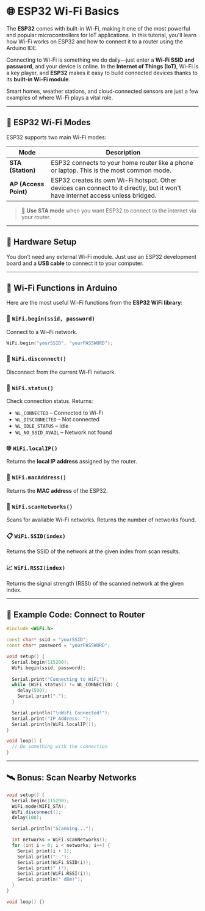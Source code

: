 # 🌐 ESP32 Wi-Fi Basics

The **ESP32** comes with built-in Wi-Fi, making it one of the most powerful and popular microcontrollers for IoT applications. In this tutorial, you'll learn how Wi-Fi works on ESP32 and how to connect it to a router using the Arduino IDE.


Connecting to Wi-Fi is something we do daily—just enter a **Wi-Fi SSID and password**, and your device is online. In the **Internet of Things (IoT)**, Wi-Fi is a key player, and **ESP32** makes it easy to build connected devices thanks to its **built-in Wi-Fi module**.

Smart homes, weather stations, and cloud-connected sensors are just a few examples of where Wi-Fi plays a vital role.

---

## 🔄 ESP32 Wi-Fi Modes

ESP32 supports two main Wi-Fi modes:

| Mode      | Description |
|-----------|-------------|
| **STA (Station)** | ESP32 connects to your home router like a phone or laptop. This is the most common mode. |
| **AP (Access Point)** | ESP32 creates its own Wi-Fi hotspot. Other devices can connect to it directly, but it won’t have internet access unless bridged. |

> 🔸 **Use STA mode** when you want ESP32 to connect to the internet via your router.

---

## 🔧 Hardware Setup

You don’t need any external Wi-Fi module. Just use an ESP32 development board and a **USB cable** to connect it to your computer.


---

## 🧾 Wi-Fi Functions in Arduino

Here are the most useful Wi-Fi functions from the **ESP32 WiFi library**:

### 🔌 `WiFi.begin(ssid, password)`
Connect to a Wi-Fi network.

```cpp
WiFi.begin("yourSSID", "yourPASSWORD");
```

### 🔌 `WiFi.disconnect()`
Disconnect from the current Wi-Fi network.

### 📶 `WiFi.status()`
Check connection status. Returns:

- `WL_CONNECTED` – Connected to Wi-Fi  
- `WL_DISCONNECTED` – Not connected  
- `WL_IDLE_STATUS` – Idle  
- `WL_NO_SSID_AVAIL` – Network not found

### 🌐 `WiFi.localIP()`
Returns the **local IP address** assigned by the router.

### 🔎 `WiFi.macAddress()`
Returns the **MAC address** of the ESP32.

### 📡 `WiFi.scanNetworks()`
Scans for available Wi-Fi networks. Returns the number of networks found.

### 📋 `WiFi.SSID(index)`
Returns the SSID of the network at the given index from scan results.

### 📈 `WiFi.RSSI(index)`
Returns the signal strength (RSSI) of the scanned network at the given index.

---

## 🧪 Example Code: Connect to Router

```cpp
#include <WiFi.h>

const char* ssid = "yourSSID";
const char* password = "yourPASSWORD";

void setup() {
  Serial.begin(115200);
  WiFi.begin(ssid, password);
  
  Serial.print("Connecting to WiFi");
  while (WiFi.status() != WL_CONNECTED) {
    delay(500);
    Serial.print(".");
  }

  Serial.println("\nWiFi Connected!");
  Serial.print("IP Address: ");
  Serial.println(WiFi.localIP());
}

void loop() {
  // Do something with the connection
}
```

---

## 🛰️ Bonus: Scan Nearby Networks

```cpp
void setup() {
  Serial.begin(115200);
  WiFi.mode(WIFI_STA);
  WiFi.disconnect();
  delay(100);

  Serial.println("Scanning...");

  int networks = WiFi.scanNetworks();
  for (int i = 0; i < networks; i++) {
    Serial.print(i + 1);
    Serial.print(": ");
    Serial.print(WiFi.SSID(i));
    Serial.print(" (");
    Serial.print(WiFi.RSSI(i));
    Serial.println(" dBm)");
  }
}

void loop() {}
```
